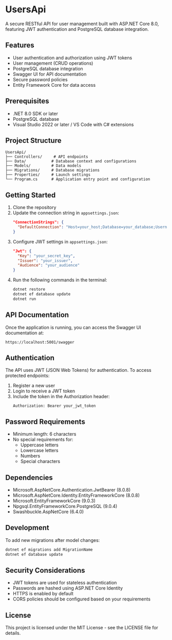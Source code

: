 # UsersApi

A secure RESTful API for user management built with ASP.NET Core 8.0, featuring JWT authentication and PostgreSQL database integration.

## Features

- User authentication and authorization using JWT tokens
- User management (CRUD operations)
- PostgreSQL database integration
- Swagger UI for API documentation
- Secure password policies
- Entity Framework Core for data access

## Prerequisites

- .NET 8.0 SDK or later
- PostgreSQL database
- Visual Studio 2022 or later / VS Code with C# extensions

## Project Structure

```
UsersApi/
├── Controllers/     # API endpoints
├── Data/           # Database context and configurations
├── Models/         # Data models
├── Migrations/     # Database migrations
├── Properties/     # Launch settings
└── Program.cs      # Application entry point and configuration
```

## Getting Started

1. Clone the repository
2. Update the connection string in `appsettings.json`:
   ```json
   "ConnectionStrings": {
     "DefaultConnection": "Host=your_host;Database=your_database;Username=your_username;Password=your_password"
   }
   ```
3. Configure JWT settings in `appsettings.json`:
   ```json
   "Jwt": {
     "Key": "your_secret_key",
     "Issuer": "your_issuer",
     "Audience": "your_audience"
   }
   ```
4. Run the following commands in the terminal:
   ```bash
   dotnet restore
   dotnet ef database update
   dotnet run
   ```

## API Documentation

Once the application is running, you can access the Swagger UI documentation at:
```
https://localhost:5001/swagger
```

## Authentication

The API uses JWT (JSON Web Tokens) for authentication. To access protected endpoints:

1. Register a new user
2. Login to receive a JWT token
3. Include the token in the Authorization header:
   ```
   Authorization: Bearer your_jwt_token
   ```

## Password Requirements

- Minimum length: 6 characters
- No special requirements for:
  - Uppercase letters
  - Lowercase letters
  - Numbers
  - Special characters

## Dependencies

- Microsoft.AspNetCore.Authentication.JwtBearer (8.0.8)
- Microsoft.AspNetCore.Identity.EntityFrameworkCore (8.0.8)
- Microsoft.EntityFrameworkCore (9.0.3)
- Npgsql.EntityFrameworkCore.PostgreSQL (9.0.4)
- Swashbuckle.AspNetCore (6.4.0)

## Development

To add new migrations after model changes:
```bash
dotnet ef migrations add MigrationName
dotnet ef database update
```

## Security Considerations

- JWT tokens are used for stateless authentication
- Passwords are hashed using ASP.NET Core Identity
- HTTPS is enabled by default
- CORS policies should be configured based on your requirements

## License

This project is licensed under the MIT License - see the LICENSE file for details. 